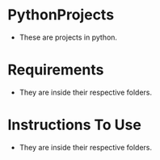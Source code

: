 # PythonProjects
 - These are projects in python.

# Requirements
 - They are inside their respective folders.
 
# Instructions To Use
 - They are inside their respective folders.
